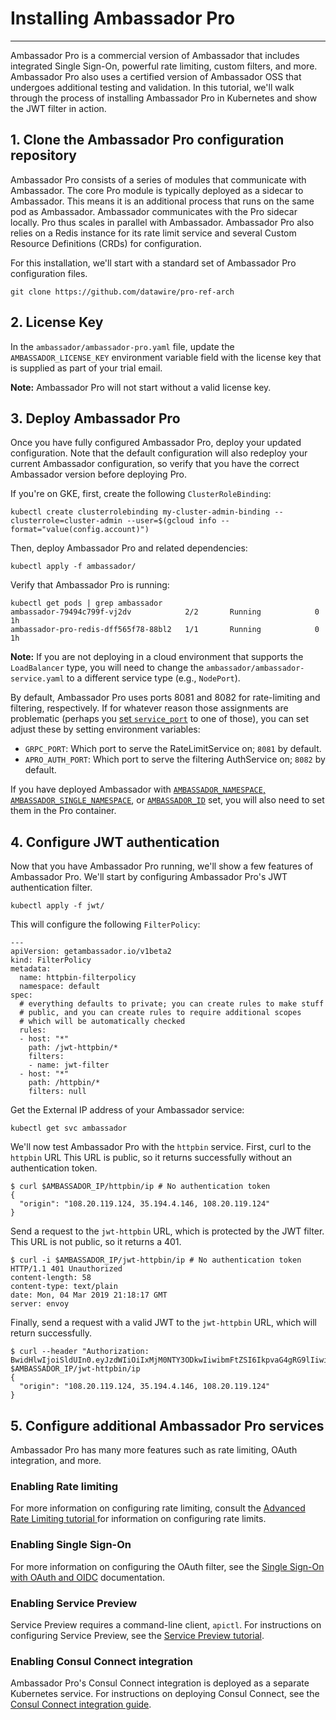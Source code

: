 # Installing Ambassador Pro
---

Ambassador Pro is a commercial version of Ambassador that includes integrated Single Sign-On, powerful rate limiting, custom filters, and more. Ambassador Pro also uses a certified version of Ambassador OSS that undergoes additional testing and validation. In this tutorial, we'll walk through the process of installing Ambassador Pro in Kubernetes and show the JWT filter in action.

## 1. Clone the Ambassador Pro configuration repository
Ambassador Pro consists of a series of modules that communicate with Ambassador. The core Pro module is typically deployed as a sidecar to Ambassador. This means it is an additional process that runs on the same pod as Ambassador. Ambassador communicates with the Pro sidecar locally. Pro thus scales in parallel with Ambassador. Ambassador Pro also relies on a Redis instance for its rate limit service and several Custom Resource Definitions (CRDs) for configuration.

For this installation, we'll start with a standard set of Ambassador Pro configuration files.

```
git clone https://github.com/datawire/pro-ref-arch
```

## 2. License Key

In the `ambassador/ambassador-pro.yaml` file, update the `AMBASSADOR_LICENSE_KEY` environment variable field with the license key that is supplied as part of your trial email.

**Note:** Ambassador Pro will not start without a valid license key.

## 3. Deploy Ambassador Pro

Once you have fully configured Ambassador Pro, deploy your updated configuration. Note that the default configuration will also redeploy your current Ambassador configuration, so verify that you have the correct Ambassador version before deploying Pro.

If you're on GKE, first, create the following `ClusterRoleBinding`:

```
kubectl create clusterrolebinding my-cluster-admin-binding --clusterrole=cluster-admin --user=$(gcloud info --format="value(config.account)")
```

Then, deploy Ambassador Pro and related dependencies:

```
kubectl apply -f ambassador/
```

Verify that Ambassador Pro is running:

```
kubectl get pods | grep ambassador
ambassador-79494c799f-vj2dv            2/2       Running            0         1h
ambassador-pro-redis-dff565f78-88bl2   1/1       Running            0         1h
```

**Note:** If you are not deploying in a cloud environment that supports the `LoadBalancer` type, you will need to change the `ambassador/ambassador-service.yaml` to a different service type (e.g., `NodePort`).

By default, Ambassador Pro uses ports 8081 and 8082 for rate-limiting
and filtering, respectively.  If for whatever reason those assignments
are problematic (perhaps you [set
`service_port`](/reference/running/#running-as-non-root) to one of
those), you can set adjust these by setting environment variables:

  - `GRPC_PORT`: Which port to serve the RateLimitService on; `8081`
    by default.
  - `APRO_AUTH_PORT`: Which port to serve the filtering AuthService
    on; `8082` by default.

If you have deployed Ambassador with
[`AMBASSADOR_NAMESPACE`, `AMBASSADOR_SINGLE_NAMESPACE`](/reference/running/#namespaces), or
[`AMBASSADOR_ID`](/reference/running/#multiple-ambassadors-in-one-cluster)
set, you will also need to set them in the Pro container.

## 4. Configure JWT authentication

Now that you have Ambassador Pro running, we'll show a few features of Ambassador Pro. We'll start by configuring Ambassador Pro's JWT authentication filter.

```
kubectl apply -f jwt/
```

This will configure the following `FilterPolicy`:

```
---
apiVersion: getambassador.io/v1beta2
kind: FilterPolicy
metadata:
  name: httpbin-filterpolicy
  namespace: default
spec:
  # everything defaults to private; you can create rules to make stuff
  # public, and you can create rules to require additional scopes
  # which will be automatically checked
  rules:
  - host: "*"
    path: /jwt-httpbin/*
    filters:
    - name: jwt-filter
  - host: "*"
    path: /httpbin/*
    filters: null
```

Get the External IP address of your Ambassador service:

```
kubectl get svc ambassador
```

We'll now test Ambassador Pro with the `httpbin` service. First, curl to the `httpbin` URL This URL is public, so it returns successfully without an authentication token.

```
$ curl $AMBASSADOR_IP/httpbin/ip # No authentication token
{
  "origin": "108.20.119.124, 35.194.4.146, 108.20.119.124"
}
```

Send a request to the `jwt-httpbin` URL, which is protected by the JWT filter. This URL is not public, so it returns a 401.

```
$ curl -i $AMBASSADOR_IP/jwt-httpbin/ip # No authentication token
HTTP/1.1 401 Unauthorized
content-length: 58
content-type: text/plain
date: Mon, 04 Mar 2019 21:18:17 GMT
server: envoy
```

Finally, send a request with a valid JWT to the `jwt-httpbin` URL, which will return successfully.

```
$ curl --header "Authorization: BwidHlwIjoiSldUIn0.eyJzdWIiOiIxMjM0NTY3ODkwIiwibmFtZSI6IkpvaG4gRG9lIiwiaWF0IjoxNTE2MjM5MDIyfQ." $AMBASSADOR_IP/jwt-httpbin/ip
{
  "origin": "108.20.119.124, 35.194.4.146, 108.20.119.124"
}
```

## 5. Configure additional Ambassador Pro services

Ambassador Pro has many more features such as rate limiting, OAuth integration, and more.

### Enabling Rate limiting

For more information on configuring rate limiting, consult the [Advanced Rate Limiting tutorial ](/user-guide/advanced-rate-limiting) for information on configuring rate limits.

### Enabling Single Sign-On

 For more information on configuring the OAuth filter, see the [Single Sign-On with OAuth and OIDC](/user-guide/oauth-oidc-auth) documentation.

### Enabling Service Preview

Service Preview requires a command-line client, `apictl`. For instructions on configuring Service Preview, see the [Service Preview tutorial](/docs/dev-guide/service-preview).

### Enabling Consul Connect integration

Ambassador Pro's Consul Connect integration is deployed as a separate Kubernetes service. For instructions on deploying Consul Connect, see the [Consul Connect integration guide](/user-guide/consul-connect-ambassador).
